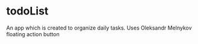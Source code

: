 # todoList
An app which is created to organize daily tasks. Uses Oleksandr Melnykov floating action button
